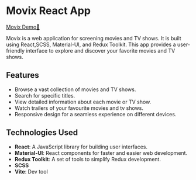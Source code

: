 # Movix React App

[Movix Demo🔗](https://movix-three-brown.vercel.app/)

Movix is a web application for screening movies and TV shows. It is built using React,SCSS, Material-UI, and Redux Toolkit. This app provides a user-friendly interface to explore and discover your favorite movies and TV shows.

## Features

- Browse a vast collection of movies and TV shows.
- Search for specific titles.
- View detailed information about each movie or TV show.
- Watch trailers of your favourite movies and tv shows.
- Responsive design for a seamless experience on different devices.

## Technologies Used

- **React**: A JavaScript library for building user interfaces.
- **Material-UI**: React components for faster and easier web development.
- **Redux Toolkit**: A set of tools to simplify Redux development.
- **SCSS**
- **Vite**: Dev tool

